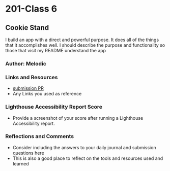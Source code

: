 # 201-Class 6

## Cookie Stand

I build an app with a direct and powerful purpose. It does all of the things that it accomplishes well. I should describe the purpose and functionality so those that visit my README understand the app

### Author: Melodic

### Links and Resources

* [submission PR](http://xyz.com)
* Any Links you used as reference

### Lighthouse Accessibility Report Score

* Provide a screenshot of your score after running a Lighthouse Accessibility report.

### Reflections and Comments

* Consider including the answers to your daily journal and submission questions here
* This is also a good place to reflect on the tools and resources used and learned
